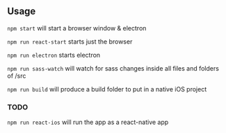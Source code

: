 ## Usage
`npm start` will start a browser window & electron

`npm run react-start` starts just the browser

`npm run electron` starts electron

`npm run sass-watch` will watch for sass changes inside
all files and folders of /src

`npm run build` will produce a build folder to put in a native iOS project

### TODO
`npm run react-ios` will run the app as a react-native app

